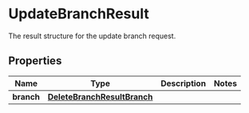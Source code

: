 

# UpdateBranchResult

 The result structure for the update branch request. 

## Properties

| Name | Type | Description | Notes |
|------------ | ------------- | ------------- | -------------|
|**branch** | [**DeleteBranchResultBranch**](DeleteBranchResultBranch.md) |  |  |



